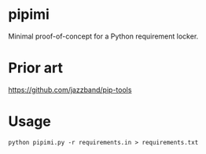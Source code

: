 pipimi
======

Minimal proof-of-concept for a Python requirement locker.

# Prior art

https://github.com/jazzband/pip-tools

# Usage

```
python pipimi.py -r requirements.in > requirements.txt
```

